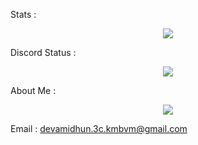 Stats : 
</details>
<p align='center'><a href="#"><img height=auto width=auto src="https://streak-stats.demolab.com?user=turbomaster95&theme=dark" height="1000px"/></a></p>

Discord Status :
</details>
<p align='center'><a href="#"><img height=auto width=auto src="https://discord.c99.nl/widget/theme-1/765881288740569088.png" height="1000px"/></a></p>

About Me :
</details>
<p align='center'><a href="#"><img height=auto width=auto src="https://readme-typing-svg.demolab.com?font=Fira+Code&duration=3000&pause=1000&width=435&lines=I+do+Python;I+do+HTML;I+do+CSS;I+do+JS" height="1000px"/></a></p>



Email : devamidhun.3c.kmbvm@gmail.com

